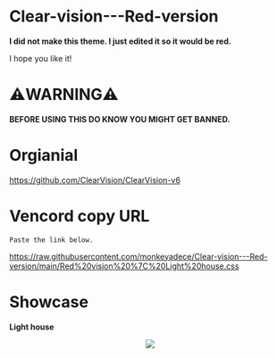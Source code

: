 # Clear-vision---Red-version
**I did not make this theme. I just edited it so it would be red.**

I hope you like it!

# ⚠️WARNING⚠️
**BEFORE USING THIS DO KNOW YOU MIGHT GET BANNED.**

# Orgianial
https://github.com/ClearVision/ClearVision-v6

# Vencord copy URL

```Paste the link below.```

https://raw.githubusercontent.com/monkeyadece/Clear-vision---Red-version/main/Red%20vision%20%7C%20Light%20house.css

# Showcase
**Light house**

<p align="center">
<img src="/showcase/lighthouse_showcase.png">
